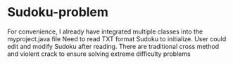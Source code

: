 # Sudoku-problem
For convenience, I already have integrated multiple classes into the myproject.java file
Need to read TXT format Sudoku to initialize. User could edit and modify Sudoku after reading.
There are traditional cross method and violent crack to ensure solving extreme difficulty problems
